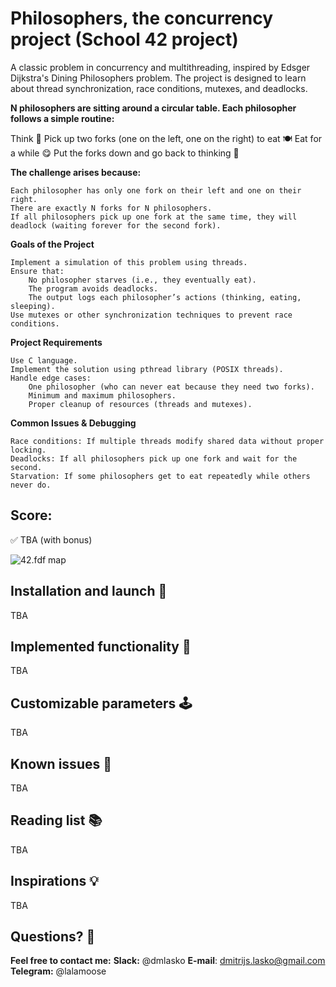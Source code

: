 # Philosophers, the concurrency project (School 42 project)
A classic problem in concurrency and multithreading, inspired by Edsger Dijkstra's Dining Philosophers problem. The project is designed to learn about thread synchronization, race conditions, mutexes, and deadlocks.

**N philosophers are sitting around a circular table. Each philosopher follows a simple routine:**

Think 🤔
Pick up two forks (one on the left, one on the right) to eat 🍽️
Eat for a while 😋
Put the forks down and go back to thinking 🔄

**The challenge arises because:**

    Each philosopher has only one fork on their left and one on their right.
    There are exactly N forks for N philosophers.
    If all philosophers pick up one fork at the same time, they will deadlock (waiting forever for the second fork).

**Goals of the Project**

    Implement a simulation of this problem using threads.
    Ensure that:
        No philosopher starves (i.e., they eventually eat).
        The program avoids deadlocks.
        The output logs each philosopher’s actions (thinking, eating, sleeping).
    Use mutexes or other synchronization techniques to prevent race conditions.

**Project Requirements**

    Use C language.
    Implement the solution using pthread library (POSIX threads).
    Handle edge cases:
        One philosopher (who can never eat because they need two forks).
        Minimum and maximum philosophers.
        Proper cleanup of resources (threads and mutexes).

**Common Issues & Debugging**

    Race conditions: If multiple threads modify shared data without proper locking.
    Deadlocks: If all philosophers pick up one fork and wait for the second.
    Starvation: If some philosophers get to eat repeatedly while others never do.

## Score:
✅ TBA (with bonus)

![42.fdf map](./_img/fdf-header-image-min.png)

## Installation and launch 🚀
TBA
<!--**1. Clone the repo:**
```bash
git clone https://github.com/dmitrijslasko/fdf42.git
```
**2. Go into the folder:**
```bash
cd fdf42
```
**3. Build the program:**
```bash
make
```
**4. Launch the program with the selected map:**
```bash
./fdf ./maps/42.fdf
```
Other maps are stored in the ./maps/ folder.-->

## Implemented functionality 🤖
TBA
<!--![fdf-demo](https://github.com/dmitrijslasko/42-assets/blob/d9ae0a69c1fc9aea10fa920e7ee1ba405123e805/fdf/dmlasko-fdf-demo-v2.gif?raw=true)
1. Welcome screen (not allowed by the project's subject, but using it via a workaround in the Makefile)
1. Mouse / keyboard rotation and zoom
1. Map height & color information parser
1. Height scaling
1. Relative height color output (with easily customizable color schemes)
1. Control panel overlay
1. Control panel language switch (English, German)
1. 2 projections: Isometric / parallel
1. Rotation angle information panel
1. Special visual admin mode
1. Show / hide nodes (not shown in the GIF above)-->

## Customizable parameters 🕹️
TBA
<!--* Zoom: Scroll or [+] / [-]
* Move: Hold left mouse button or Arrows
* Flatten / raise height: [\[] / [\]]
* Rotate: Hold right mouse button & Move
* X-Axis - [Q] / [W]
* Y-Axis - [A] / [S]
* Z-Axis - [Z] / [W]
* Switch projections: ISO: [I], Parallel: [P]
* Show / hide nodes: [N]
* Reset view: [R]
* Map colors: [1][2][3]
* Secret admin mode: [/]-->

## Known issues 🚨
TBA
<!--1. macOS not working out of the box (the project was written on Linux Ubuntu)
1. Lack of z-buffer – resulting in line overlay problems (best seen on big maps like ./maps/t1.fdf)
1. Due to the limitation of the MLX library, the control panel text is output to the window, not the image.
This sometimes results in blinking (because of the constant rerendering).
However, it perfectly shows why we should use the image pre-render for the main part of the program.
It's best to reimplement this functionality with using an XPM image-->

## Reading list 📚
TBA
<!--1. Getting started with the minilibx
https://aurelienbrabant.fr/blog/getting-started-with-the-minilibx-->

## Inspirations 💡
TBA
<!--1. Awesome project with implemented spherical projection
https://github.com/ailopez-o/42Barcelona-FdF
2. A simple project that works on MacOS (was a great starting point for me, helping to implement mouse rotations)
https://github.com/VBrazhnik/FdF
3. This article mentions using an XPM image for the control panel
https://medium.com/@amehri_tarik/fdf-42-a-detailed-walkthrough-7184cca317fc-->

## Questions? 🤔
**Feel free to contact me:**
**Slack:** @dmlasko
**E-mail**: dmitrijs.lasko@gmail.com
**Telegram:** @lalamoose
